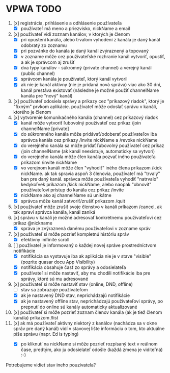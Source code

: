 # VPWA TODO
1. [x] registrácia, prihlásenie a odhlásenie používateľa
    - [x] používateľ má meno a priezvisko, nickName a email
2. [x] používateľ vidí zoznam kanálov, v ktorých je členom
    - [x] pri opustení kanála, alebo trvalom vyhodení z kanála je daný kanál odobratý zo zoznamu
    - [x] pri pozvánke do kanála je daný kanál zvýraznený a topovaný
    - [x] v zozname môže cez používateľské rozhranie kanál vytvoriť, opustiť, a ak je správcom aj zrušiť
    - [x] dva typy kanálov - súkromný (private channel) a verejný kanál (public channel)
    - [x] správcom kanála je používateľ, ktorý kanál vytvoril
    - [x] ak nie je kanál aktívny (nie je pridaná nová správa) viac ako 30 dní, kanál prestáva existovať (následne je možné použiť channelName kanála pre "nový" kanál)
3. [x] používateľ odosiela správy a príkazy cez "príkazový riadok", ktorý je "fixným" prvkom aplikácie. používateľ môže odoslať správu v kanáli, ktorého je členom
4. [x] vytvorenie komunikačného kanála (channel) cez príkazový riadok
    - [x] kanál môže vytvoriť ľubovolný používateľ cez príkaz /join channelName [private]
    - [x] do súkromného kanála môže pridávať/odoberať používateľov iba správca kanála cez príkazy /invite nickName a /revoke nickName
    - [x] do verejného kanála sa môže pridať ľubovolný používateľ cez príkaz /join channelName (ak kanál neexistuje, automaticky sa vytvorí)
    - [x] do verejného kanála môže člen kanála pozvať iného používateľa príkazom /invite nickName
    - [x] vo verejnom kanáli môže člen "vyhodiť" iného člena príkazom /kick nickName. ak tak spravia aspoň 3 členovia, používateľ má "trvalý" ban pre daný kanál. správca môže používateľa vyhodiť "natrvalo" kedykoľvek príkazom /kick nickName, alebo naopak "obnovit" používateľovi prístup do kanála cez príkaz /invite
    - [x] nickName ako aj channelName sú unikátne
    - [x] správca môže kanál zatvoriť/zrušiť príkazom /quit
5. [x] používateľ môže zrušiť svoje členstvo v kanáli príkazom /cancel, ak tak spraví správca kanála, kanál zaniká
6. [x] správu v kanáli je možné adresovať konkrétnemu používateľovi cez príkaz @nickname
    - [x] správa je zvýraznená danému používateľovi v zozname správ
7. [x] používateľ si môže pozrieť kompletnú históriu správ
    - [x] efektívny inifinite scroll
8. [ ] používateľ je informovaný o každej novej správe prostredníctvom notifikácie
    - [x] notifikácia sa vystavuje iba ak aplikácia nie je v stave "visible" (pozrite quasar docu App Visibility)
    - [x] notifikácia obsahuje časť zo správy a odosielateľa
    - [x] používateľ si môže nastaviť, aby mu chodili notifikácie iba pre správy, ktoré sú mu adresované
9. [x] používateľ si môže nastaviť stav (online, DND, offline)
    - [ ] stav sa zobrazuje používateľom
    - [x] ak je nastavený DND stav, neprichádzajú notifikácie
    - [x] ak je nastavený offline stav, neprichádzajú používateľovi správy, po prepnutí do online sú kanály automaticky aktualizované
10. [x] používateľ si môže pozrieť zoznam členov kanála (ak je tiež členom kanála) príkazom /list
11. [x] ak má používateľ aktívny niektorý z kanálov (nachádza sa v okne správ pre daný kanál) vidí v stavovej lište informáciu o tom, kto aktuálne píše správu (napr. Ed is typing)
     - [x] po kliknutí na nickName si môže pozrieť rozpísaný text v reálnom čase, predtým, ako ju odosielateľ odošle (každá zmena je viditeľná) :-)
   

   Potrebujeme vidiet stav ineho pouzivatela?